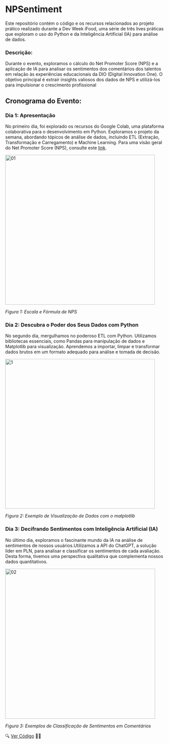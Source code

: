 # NPSentiment
Este repositório contém o código e os recursos relacionados ao projeto prático realizado durante a Dev Week iFood, uma série de três lives práticas que exploram o uso do Python e da Inteligência Artificial (IA) para análise de dados.

### Descrição:

Durante o evento, exploramos o cálculo do Net Promoter Score (NPS) e a aplicação de IA para analisar os sentimentos dos comentários dos talentos em relação às experiências educacionais da DIO (Digital Innovation One). O objetivo principal é extrair insights valiosos dos dados de NPS e utilizá-los para impulsionar o crescimento profissional

## Cronograma do Evento:
### Dia 1: Apresentação

No primeiro dia, foi explorado os recursos do Google Colab, uma plataforma colaborativa para o desenvolvimento em Python. Exploramos o projeto da semana, abordando tópicos de análise de dados, incluindo ETL (Extração, Transformação e Carregamento) e Machine Learning. Para uma visão geral do Net Promoter Score (NPS), consulte este [link](https://www.netpromoter.com/know/).

<img width="474" alt="01" src="https://github.com/MaikRodriguess/ifood-dev-week/assets/69226200/3b9db55b-5d74-423b-b01e-532f2241ca54">

*Figura 1: Escala e Fórmula de NPS*



### Dia 2:  Descubra o Poder dos Seus Dados com Python

No segundo dia, mergulhamos no poderoso ETL com Python. Utilizamos bibliotecas essenciais, como Pandas para manipulação de dados e Matplotlib para visualização. Aprendemos a importar, limpar e transformar dados brutos em um formato adequado para análise e tomada de decisão.

<img width="474" alt="1" src="https://github.com/MaikRodriguess/ifood-dev-week/assets/69226200/70216edd-6c7e-47e9-b510-be080c2b5243">

*Figura 2: Exemplo de Visualização de Dados com o matplotlib*

### Dia 3: Decifrando Sentimentos com Inteligência Artificial (IA)

No último dia, exploramos o fascinante mundo da IA na análise de sentimentos de nossos usuários.Utilizamos a API do ChatGPT, a solução líder em PLN, para analisar e classificar os sentimentos de cada avaliação. Desta forma, tivemos uma perspectiva qualitativa que complementa nossos dados quantitativos.


<img width="475" alt="02" src="https://github.com/MaikRodriguess/ifood-dev-week/assets/69226200/0029162a-2599-42f8-99b1-e76ed8871e21">


*Figura 3: Exemplos de Classificação de Sentimentos em Comentários*

🔍 [Ver Código](Final_ifood_dev_week.ipynb) 👨‍💻

